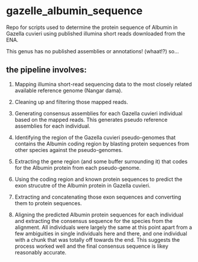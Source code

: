 # gazelle_albumin_sequence

Repo for scripts used to determine the protein sequence of Albumin in Gazella cuvieri using published illumina short reads downloaded from the ENA.

This genus has no published assemblies or annotations! (whaat!?) so...

## the pipeline involves:

1. Mapping illumina short-read sequencing data to the most closely related available reference genome (Nangar dama).

2. Cleaning up and filtering those mapped reads.

3. Generating consensus assemblies for each Gazella cuvieri individual based on the mapped reads. This generates pseudo reference assemblies for each individual.

4. Identifying the region of the Gazella cuvieri pseudo-genomes that contains the Albumin coding region by blasting protein sequences from other species against the pseudo-genomes.

5. Extracting the gene region (and some buffer surrounding it) that codes for the Albumin protein from each pseudo-genome.

6. Using the coding region and known protein sequences to predict the exon strucutre of the Albumin protein in Gazella cuvieri.

7. Extracting and concatenating those exon sequences and converting them to protein sequences.

8. Aligning the predicted Albumin protein sequences for each individual and extracting the consensus sequence for the species from the alignment. All individuals were largely the same at this point apart from a few ambiguities in single individuals here and there, and one individual with a chunk that was totally off towards the end. This suggests the process worked well and the final consensus sequence is likey reasonably accurate.



